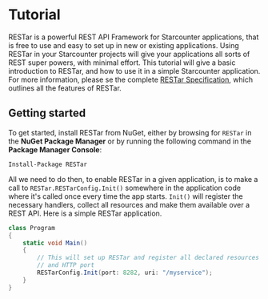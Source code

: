 # Tutorial
RESTar is a powerful REST API Framework for Starcounter applications, that is free to use and easy to set up in new or existing applications. Using RESTar in your Starcounter projects will give your applications all sorts of REST super powers, with minimal effort. This tutorial will give a basic introduction to RESTar, and how to use it in a simple Starcounter application. For more information, please se the complete [RESTar Specification](https://goo.gl/TIkN7m), which outlines all the features of RESTar.

## Getting started
To get started, install RESTar from NuGet, either by browsing for `RESTar` in the **NuGet Package Manager** or by running the following command in the **Package Manager Console**:

```Install-Package RESTar```

All we need to do then, to enable RESTar in a given application, is to make a call to `RESTar.RESTarConfig.Init()` somewhere in the application code where it's called once every time the app starts. `Init()` will register the necessary handlers, collect all resources and make them available over a REST API. Here is a simple RESTar application.

```c#
class Program
{
	static void Main()
	{
		// This will set up RESTar and register all declared resources on the given root URI
		// and HTTP port
		RESTarConfig.Init(port: 8282, uri: "/myservice");
	}
}
```